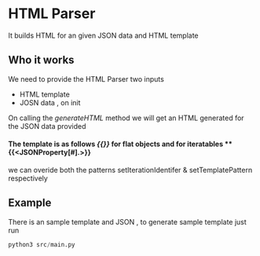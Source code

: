 # HTML Parser
It builds HTML for an given JSON data and HTML template 

## Who it works

We need to provide the HTML Parser two inputs
* HTML template
* JOSN data
    , on init

On calling the *generateHTML* method we will get an HTML generated for the JSON data provided

#### The template is as follows *{{<JSONProperty>}}* for flat objects and for iteratables **{{<JSONProperty[#].<ChildProperty>>}}

we can overide both the patterns setIterationIdentifer & setTemplatePattern respectively 

## Example
There is an sample template and JSON , to generate sample template just run 

```python
python3 src/main.py
```


